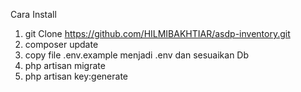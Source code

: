 Cara Install

1. git Clone https://github.com/HILMIBAKHTIAR/asdp-inventory.git
2. composer update
3. copy file .env.example menjadi .env dan sesuaikan Db
4. php artisan migrate
5. php artisan key:generate

